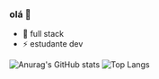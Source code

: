 ### olá 👋

- 🔭 full stack
- ⚡ estudante dev
  

![Anurag's GitHub stats](https://github-readme-stats.vercel.app/api?username=deivid34&show_icons=true&theme=transparent)
![Top Langs](https://github-readme-stats.vercel.app/api/top-langs/?username=deivid34&layout=compact)
